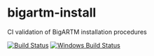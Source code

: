 # bigartm-install
CI validation of BigARTM installation procedures

[![Build Status](https://secure.travis-ci.org/bigartm/bigartm-install.png)](https://travis-ci.org/bigartm/bigartm-install)
[![Windows Build Status](https://ci.appveyor.com/api/projects/status/j5kluxp6xa1d6jdu?svg=true)](https://ci.appveyor.com/project/bigartm/bigartm-install)
